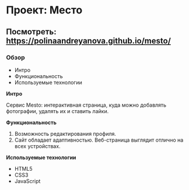 # Проект: Место

## Посмотреть: https://polinaandreyanova.github.io/mesto/

### Обзор

* Интро
* Функциональность
* Используемые технологии

**Интро**

Cервис Mesto: интерактивная страница, куда можно добавлять фотографии, удалять их и ставить лайки.

**Функциональность**

1. Возможность редактирования профиля.
2. Сайт обладает адаптивностью. Веб-страница выглядит отлично на всех устройствах.

**Используемые технологии**

* HTML5
* CSS3
* JavaScript